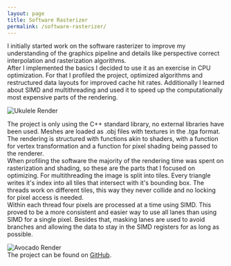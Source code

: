 ```yaml
---
layout: page
title: Software Rasterizer
permalink: /software-rasterizer/
---
```


I initially started work on the software rasterizer to improve my understanding of the graphics pipeline and details like perspective correct interpolation and 
rasterization algorithms.  
After I implemented the basics I decided to use it as an exercise in CPU optimization. For that I profiled the project, optimized algorithms and restructured data layouts for
improved cache hit rates. Additionally I learned about SIMD and multithreading and used it to speed up the computationally most expensive parts of the rendering.

<img src="/images/SoftwareRasterizer/ukulele.png" alt="Ukulele Render"/>

The project is only using the C++ standard library, no external libraries have been used. Meshes are loaded as .obj files with textures in the .tga format. 
The rendering is structured with functions akin to shaders, with a function for vertex transformation and a function for pixel shading being passed to the renderer.  
When profiling the software the majority of the rendering time was spent on rasterization and shading, so these are the parts that I focused on optimizing.
For multithreading the image is split into tiles. Every triangle writes it's index into all tiles that intersect with it's bounding box. 
The threads work on different tiles, this way they never collide and no locking for pixel access is needed.  
Within each thread four pixels are processed at a time using SIMD. This proved to be a more consistent and easier way to use all lanes than using SIMD for a 
single pixel. Besides that, masking lanes are used to avoid branches and allowing the data to stay in the SIMD registers for as long as possible. 

<img src="/images/SoftwareRasterizer/avocado.png" alt="Avocado Render">

<div>
The project can be found on <a href="https://github.com/Gaukler/Software-Rasterizer" class="link-visible">GitHub</a>.
</div>